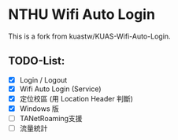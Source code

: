 NTHU Wifi Auto Login
===========
This is a fork from kuastw/KUAS-Wifi-Auto-Login.

## TODO-List:
- [x] Login / Logout
- [x] Wifi Auto Login (Service)
- [x] 定位校區 (用 Location Header 判斷)
- [x] Windows 版
- [ ] TANetRoaming支援
- [ ] 流量統計
